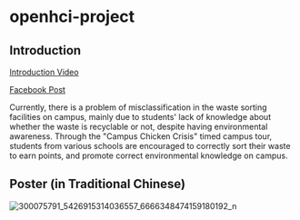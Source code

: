 # openhci-project

## Introduction

[Introduction Video](https://youtu.be/LCSyyrT7GcY)

[Facebook Post](https://www.facebook.com/openhci/photos/pb.100057624692945.-2207520000./5433225003405588/?type=3)

Currently, there is a problem of misclassification in the waste sorting facilities on campus, mainly due to students' lack of knowledge about whether the waste is recyclable or not, despite having environmental awareness. Through the "Campus Chicken Crisis" timed campus tour, students from various schools are encouraged to correctly sort their waste to earn points, and promote correct environmental knowledge on campus.

## Poster (in Traditional Chinese)
![300075791_5426915314036557_6666348474159180192_n](https://user-images.githubusercontent.com/53983924/224392121-d78f5efb-31dc-4a30-8601-ddff9e1f8527.jpg)
